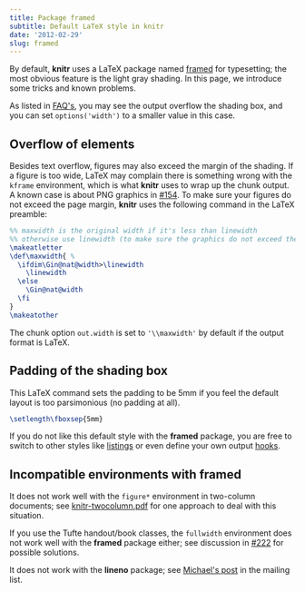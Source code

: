 ```yaml
---
title: Package framed
subtitle: Default LaTeX style in knitr
date: '2012-02-29'
slug: framed
---
```


By default, **knitr** uses a LaTeX package named [framed](http://www.ctan.org/pkg/framed) for typesetting; the most obvious feature is the light gray shading. In this page, we introduce some tricks and known problems.

As listed in [FAQ's](../../faq/), you may see the output overflow the shading box, and you can set `options('width')` to a smaller value in this case.

## Overflow of elements

Besides text overflow, figures may also exceed the margin of the shading. If a figure is too wide, LaTeX may complain there is something wrong with the `kframe` environment, which is what **knitr** uses to wrap up the chunk output. A known case is about PNG graphics in [#154](https://github.com/yihui/knitr/issues/154). To make sure your figures do not exceed the page margin, **knitr** uses the following command in the LaTeX preamble:

```tex 
%% maxwidth is the original width if it's less than linewidth
%% otherwise use linewidth (to make sure the graphics do not exceed the margin)
\makeatletter
\def\maxwidth{ %
  \ifdim\Gin@nat@width>\linewidth
    \linewidth
  \else
    \Gin@nat@width
  \fi
}
\makeatother
```

The chunk option `out.width` is set to `'\\maxwidth'` by default if the output format is LaTeX.

## Padding of the shading box

This LaTeX command sets the padding to be 5mm if you feel the default layout is too parsimonious (no padding at all).

```tex 
\setlength\fboxsep{5mm}
```

If you do not like this default style with the **framed** package, you are free to switch to other styles like [listings](../listings/) or even define your own output [hooks](../../hooks).

## Incompatible environments with **framed**

It does not work well with the `figure*` environment in two-column documents; see [knitr-twocolumn.pdf](https://github.com/yihui/knitr/releases/download/doc/knitr-twocolumn.pdf) for one approach to deal with this situation.

If you use the Tufte handout/book classes, the `fullwidth` environment does not work well with the **framed** package either; see discussion in [#222](https://github.com/yihui/knitr/issues/222) for possible solutions.

It does not work with the **lineno** package; see [Michael's post](http://groups.google.com/group/knitr/browse_thread/thread/b0d6723386371139) in the mailing list.

